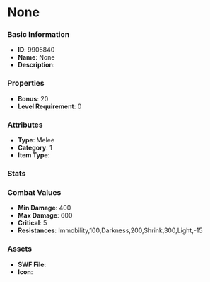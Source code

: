 # None



### Basic Information

- **ID**: 9905840
- **Name**: None
- **Description**: 

### Properties

- **Bonus**: 20
- **Level Requirement**: 0

### Attributes

- **Type**: Melee
- **Category**: 1
- **Item Type**: 

### Stats


### Combat Values

- **Min Damage**: 400
- **Max Damage**: 600
- **Critical**: 5
- **Resistances**: Immobility,100,Darkness,200,Shrink,300,Light,-15

### Assets

- **SWF File**: 
- **Icon**: 

